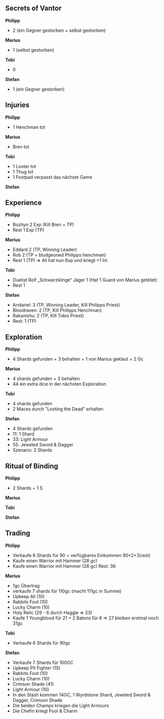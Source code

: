 ## Secrets of Vantor
**Philipp**  
  - 2 (ein Gegner gestorben + selbst gestorben)

**Marius**  
 - 1 (selbst gestorben)

**Tobi**  
 - 0

**Stefan**  
 - 1 (ein Gegner gestorben)

## Injuries
**Philipp**  
  - 1 Henchman tot

**Marius**  
 - Bren tot

**Tobi**  
 - 1 Looter tot
 - 1 Thug tot
 - 1 Footpad verpasst das nächste Game
   
**Stefan**  

## Experience
**Philipp**  
  - Bozhyn 2 Exp (Kill Bren + TP)
  - Rest 1 Exp (TP)

**Marius**  
 - Eddard 2 (TP, Winning Leader)
 - Rob 2 (TP + bludgeoned Philipps henchman)
 - Rest 1 (TP) 
=> Ali hat nun 6xp und kriegt +1 Ini

**Tobi**  
 - Duelist Rolf „Schwarzklinge“ Jäger 1 (Hat 1 Guard von Marius getötet)
 - Rest 1
   
**Stefan**  
 - Andariel: 3 (TP, Winning Leader, Kill Philipps Priest)
 - Bloodraven: 2 (TP, Kill Philipps Henchman)
 - Rakanishu: 2 (TP, Kill Tobis Priest)
 - Rest: 1 (TP)

## Exploration
**Philipp**  
  - 4 Shards gefunden + 3 behalten + 1 von Marius geklaut + 2 Gc 

**Marius**  
 - 4 shards gefunden + 3 behalten 
 - 44 ein extra dice in der nächsten Exploration 

**Tobi**  
 - 4 shards gefunden
 - 2 Maces durch "Looting the Dead" erhalten
   
**Stefan**  
 - 4 Shards gefunden
 - 11: 1 Shard
 - 33: Light Armour
 - 55: Jeweled Sword & Dagger
 - Szenario: 3 Shards

## Ritual of Binding
**Philipp**   
- 2 Shards + 1 S
  
**Marius**  

**Tobi**  

**Stefan**  

## Trading
**Philipp**   
- Verkaufe 6 Shards für 90 = verfügbares Einkommen 90+2+3(rest)
- Kaufe einen Warrior mit Hammer (28 gc)
- Kaufe einen Warrior mit Hammer (28 gc)
Rest: 36

**Marius**  
 - 1gc Übertrag
 - verkaufe 7 shards für 110gc (macht 111gc in Summe)
 - Upkeep Ali (10)
 - Rabbits Foot (10)
 - Lucky Charm (10)
 - Holy Relic (29 - 6 durch Haggle => 23)
 - Kaufe 1 Youngblood für 21 + 2 Batons für 6 => 27
bleiben erstmal noch 31gc

**Tobi**  
- Verkaufe 6 Shards für 90gc
  
**Stefan**  
 - Verkaufe 7 Shards für 100GC
 - Upkeep Pit Fighter (15)
 - Rabbits Foot (10)
 - Lucky Charm (10)
 - Crimson Shade (41)
 - Light Armour (10)
 - In den Stash kommen 14GC, 1 Wyrdstone Shard, Jeweled Sword & Dagger, Crimson Shade
 - Die beiden Champs kriegen die Light Armours
 - Die Chefin kriegt Foot & Charm

